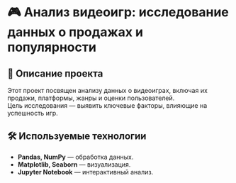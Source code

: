 # 🎮 Анализ видеоигр: исследование данных о продажах и популярности

## 📌 Описание проекта
Этот проект посвящен анализу данных о видеоиграх, включая их продажи, платформы, жанры и оценки пользователей.  
Цель исследования — выявить ключевые факторы, влияющие на успешность игр.

## 🛠 Используемые технологии
- **Pandas, NumPy** — обработка данных.
- **Matplotlib, Seaborn** — визуализация.
- **Jupyter Notebook** — интерактивный анализ.
